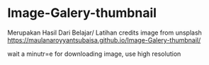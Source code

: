 # Image-Galery-thumbnail
Merupakan Hasil Dari Belajar/ Latihan 
credits image from unsplash
https://maulanaroyyantsubaisa.github.io/Image-Galery-thumbnail/

wait a minutr=e for downloading image, use high resolution

